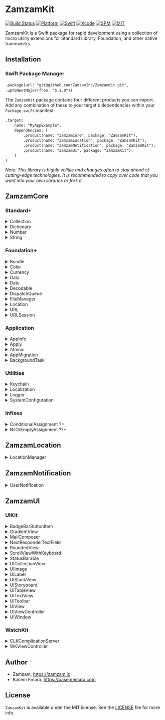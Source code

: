 # ZamzamKit

[![Build Status](https://api.travis-ci.org/ZamzamInc/ZamzamKit.svg?branch=master)](https://travis-ci.org/ZamzamInc/ZamzamKit)
[![Platform](https://img.shields.io/badge/platform-macos%20%7C%20ios%20%7C%20watchos%20%7C%20ipados%20%7C%20tvos-lightgrey)](https://github.com/ZamzamInc/ZamzamKit)
[![Swift](https://img.shields.io/badge/Swift-5-orange.svg)](https://swift.org)
[![Xcode](https://img.shields.io/badge/Xcode-12-blue.svg)](https://developer.apple.com/xcode)
[![SPM](https://img.shields.io/badge/SPM-Compatible-blue)](https://swift.org/package-manager)
[![MIT](https://img.shields.io/badge/License-MIT-red.svg)](https://opensource.org/licenses/MIT)

ZamzamKit is a Swift package for rapid development using a collection of micro utility extensions for Standard Library, Foundation, and other native frameworks.

## Installation

### Swift Package Manager

`.package(url: "git@github.com:ZamzamInc/ZamzamKit.git", .upToNextMajor(from: "5.1.0"))`

The `ZamzamKit` package contains four different products you can import. Add any combination of these to your target's dependencies within your `Package.swift` manifest:
```
.target(
    name: "MyAppExample",
    dependencies: [
        .product(name: "ZamzamCore", package: "ZamzamKit"),
        .product(name: "ZamzamLocation", package: "ZamzamKit"),
        .product(name: "ZamzamNotification", package: "ZamzamKit"),
        .product(name: "ZamzamUI", package: "ZamzamKit"),
    ]
)
```
*Note: This library is highly volitile and changes often to stay ahead of cutting-edge technologies. It is recommended to copy over code that you want into your own libraries or fork it.*

## ZamzamCore

### Standard+

<details>
<summary>Collection</summary>

> Get distinct elements from an array:
```swift
[1, 1, 3, 3, 5, 5, 7, 9, 9].distinct // [1, 3, 5, 7, 9]
```

> Remove an element from an array by the value:
```swift
var array = ["a", "b", "c", "d", "e"]
array.remove("c")
array // ["a", "b", "d", "e"]
```

> Easily get the array version of an array slice:
```swift
["a", "b", "c", "d", "e"].prefix(3).array
```

> Safely retrieve an element at the given index if it exists:
```swift
// Before
if let items = tabBarController.tabBar.items, items.count > 4 {
    items[3].selectedImage = UIImage("my-image")
}
```
```swift
// After
tabBarController.tabBar.items?[safe: 3]?.selectedImage = UIImage("my-image")

[1, 3, 5, 7, 9][safe: 1] // Optional(3)
[1, 3, 5, 7, 9][safe: 12] // nil
```

> Determine if a value is contained within the array of equatable values:
```swift
"b".within(["a", "b", "c"]) // true

let status: OrderStatus = .cancelled
status.within([.requested, .accepted, .inProgress]) // false
```
</details>

<details>
<summary>Dictionary</summary>

> Convert to JSON string or data:
```swift
// Before
guard let data = try? JSONSerialization.data(withJSONObject: merged, options: []),
    let log = String(data: data, encoding: .utf8) else {
        return
}

// After
guard let log = merged.jsonString else {
    return
}
```
</details>

<details>
<summary>Number</summary>

> Round doubles, floats, or any floating-point type:
```swift
123.12312421.rounded(toPlaces: 3) // 123.123
Double.pi.rounded(toPlaces: 2) // 3.14
```
</details>

<details>
<summary>String</summary>

> Create a new random string of given length:
```swift
String(random: 10) // "zXWG4hSgL9"
String(random: 4, prefix: "PIN-") // "PIN-uSjm"
```

> Safely use subscript indexes and ranges on strings:
```swift
let value = "Abcdef123456"
value[3] // "d"
value[3..<6] // "def"
value[3...6] // "def1"
value[3...] // "def123456"
value[3...99] // nil
value[99] // nil
```

> Validate string against common formats:
```swift
"test@example.com".isEmail // true
"123456789".isNumber // true
"zamzam".isAlpha // true
"zamzam123".isAlphaNumeric // true
```

> Remove spaces or new lines from both ends:
```swift
" Abcdef123456 \n\r  ".trimmed // "Abcdef123456"
```

> Truncate to a given number of characters:
```swift
"Abcdef123456".truncated(3) // "Abc..."
"Abcdef123456".truncated(6, trailing: "***") // "Abcdef***"
```

> Determine if a given value is contained:
```swift
"1234567890".contains("567") // true
"abc123xyz".contains("ghi") // false
```

> Injects a separator every nth characters:
```swift
"1234567890".separated(every: 2, with: "-") // "12-34-56-78-90"
```

> Remove the characters contained in a given set:
```swift
let string = """
    { 0         1
    2                  34
    56       7             8
    9
    }
    """

string.strippingCharacters(in: .whitespacesAndNewlines) // {0123456789}
```

> Replace the characters contained in a givenharacter set with another string:
```swift
let set = CharacterSet.alphanumerics
    .insert(charactersIn: "_")
    .inverted

let string = """
    _abcdefghijklmnopqrstuvwxyz
    ABCDEFGHIJKLMNOPQRSTUVWXYZ
    0{1 2<3>4@5#6`7~8?9,0

    1
    """

string.replacingCharacters(in: set, with: "_") //_abcdefghijklmnopqrstuvwxyz_ABCDEFGHIJKLMNOPQRSTUVWXYZ_0_1_2_3_4_5_6_7_8_9_0__1
```

> Match using a regular expression pattern:
```swift
"1234567890".match(regex: "^[0-9]+?$") // true
"abc123xyz".match(regex: "^[A-Za-z]+$") // false
```

> Replace occurrences of a regular expression pattern:
```swift
"aa1bb22cc3d888d4ee5".replacing(regex: "\\d", with: "*") // "aa*bb**cc*d***d*ee*"
```

> Remove HTML for plain text:
```swift
"<p>This is <em>web</em> content with a <a href=\"http://example.com\">link</a>.</p>".htmlStripped // "This is web content with a link."
```

> Encoders and decoders:
```swift
value.urlEncoded()
value.urlDecoded()
value.htmlDecoded()
value.base64Encoded()
value.base64Decoded()
value.base64URLEncoded()
```

> Get an encrypted version of the string in hex format:
```swift
"test@example.com".sha256() // 973dfe463ec85785f5f95af5ba3906eedb2d931c24e69824a89ea65dba4e813b
```

> Easily get the string version of substring:
```swift
"hello world".prefix(5).string
```

> Determine if an optional string is `nil` or has no characters
```swift
var value: String? = "test 123"
value.isNilOrEmpty
```
</details>

### Foundation+

<details>
<summary>Bundle</summary>

> Get the string from a file within any bundle:
```swift
Bundle.main.string(file: "Test.txt") // "This is a test. Abc 123.\n"
```

> Get a generic array from a property list file within any bundle:

```swift
let values: [String] = Bundle.main.array(plist: "Array.plist")

values[0] // "Abc"
values[1] // "Def"
values[2] // "Ghi"
```

![Image of BundleArray](./Documentation/Images/BundleArray.png)

```swift
let values: [[String: Any]] = Bundle.main.array(plist: "Things.plist")

values[0]["id"] as? Int // 1
values[0]["name"] as? String // "Test 1"
values[0]["description"] as? String // "This is a test for 1.")

values[1]["id"] as? Int // 2)
values[1]["name"] as? String // "Test 2")
values[1]["description"] as? String // "This is a test for 2.")

values[2]["id"] as? Int // 3)
values[2]["name"] as? String // "Test 3")
values[2]["description"] as? String // "This is a test for 3.")
```

![Image of BundleArray](./Documentation/Images/BundleArray2.png)

> Get a dictionary from a property list file within any bundle:
```swift
let values: [String: Any] = Bundle.main.contents(plist: "Settings.plist")

values["MyString1"] as? String // "My string value 1."
values["MyNumber1"] as? Int // 123
values["MyBool1"] as? Bool // false
values["MyDate1"] as? Date // 2018-11-21 15:40:03 +0000
```

![Image of BundleDictionary](./Documentation/Images/BundleDictionary.png)
</details>

<details>
<summary>Color</summary>

> Additional color initializers:
```swift
UIColor(hex: 0x990000)
UIColor(hex: 0x4286F4)
UIColor(rgb: (66, 134, 244))
UIColor.random
```
</details>

<details>
<summary>Currency</summary>

> A formatter that converts between numeric values and their textual currency representations:
```swift
let formatter = CurrencyFormatter()
formatter.string(fromAmount: 123456789.987) // "$123,456,789.99"

let formatter2 = CurrencyFormatter(for: Locale(identifier: "fr-FR"))
formatter2.string(fromCents: 123456789) // "1 234 567,89 €"
```
</details>

<details>
<summary>Data</summary>

> Get a hex string representation of the data:
```swift
Data()?.hexString() // 68626a4a424a6a68626a68616420663773376474663720737567796f3837545e49542a69797567
```

> Get an encrypted version of the data:
```swift
Data()?.sha256()
```
</details>

<details>
<summary>Date</summary>

> Determine if a date is in the past or future:
```swift
Date(timeIntervalSinceNow: -100).isPast // true
Date(timeIntervalSinceNow: 100).isPast // false

Date(timeIntervalSinceNow: 100).isFuture // true
Date(timeIntervalSinceNow: -100).isFuture // false
```

> Determine if a date is today, yesterday, or tomorrow:
```swift
Date().isToday // true
Date(timeIntervalSinceNow: -90_000).isYesterday // true
Date(timeIntervalSinceNow: 90_000).isTomorrow // true
```

> Determine if a date is within a weekday or weekend period:
```swift
Date().isWeekday // false
Date().isWeekend // true
```

> Get the beginning or end of the day:
```swift
Date().startOfDay // "2018/11/21 00:00:00"
Date().endOfDay // "2018/11/21 23:59:59"
```

> Get the beginning or end of the month:
```swift
Date().startOfMonth // "2018/11/01 00:00:00"
Date().endOfMonth // "2018/11/30 23:59:59"
```

> Determine if a date is current:
```swift
let date = Date(fromString: "2018/03/22 09:40")
date.isCurrentWeek
date.isCurrentMonth
date.isCurrentYear
```

> Determine if a date is between two other dates:
```swift
let date = Date()
let date1 = Date(timeIntervalSinceNow: 1000)
let date2 = Date(timeIntervalSinceNow: -1000)

date.isBetween(date1, date2) // true
```

> Determine if a date is beyond a specified time window:
```swift
let date = Date(fromString: "2018/03/22 09:40")
let fromDate = Date(fromString: "2018/03/22 09:30")

date.isBeyond(fromDate, bySeconds: 300) // true
date.isBeyond(fromDate, bySeconds: 1200) // false
```

> Use specific calendar for data manipulations:
```swift
let date = Date(fromString: "2018/03/22 09:40")
let calendar = Calendar(identifier: .chinese)

date.isToday(for: calendar)
date.isWeekday(for: calendar)
date.isCurrentMonth(for: calendar)
date.isToday(for: calendar)
date.startOfDay(for: calendar)
date.startOfMonth(for: calendar)
```

> Determine if a date is beyond a specified time window:
```swift
let date = Date(fromString: "2018/03/22 09:40")
let fromDate = Date(fromString: "2018/03/22 09:30")

date.isBeyond(fromDate, bySeconds: 300) // true
date.isBeyond(fromDate, bySeconds: 1200) // false
```

> Create a date from a string:
```swift
Date(fromString: "2018/11/01 18:15")
Date(fromString: "1440/03/01 18:31", calendar: Calendar(identifier: .islamic))
```

> Format a date to a string:
```swift
Date().string(format: "MMM d, h:mm a") // "Jan 3, 8:43 PM"
Date().string(style: .full, calendar: Calendar(identifier: .hebrew)) // "Friday, 1 Kislev 5779"
Date().string(formatter: .MM_dd_yyyy_HH_mm)
```

> Format a time interval to display as a timer.
```swift
let date = Date(fromString: "2016/03/22 09:45")
let fromDate = Date(fromString: "2016/03/22 09:40")

date.timerString(from: fromDate)

// Prints "00:05:00"
```

> Get the decimal representation of the time:
```swift
Date(fromString: "2018/10/23 18:15").timeToDecimal // 18.25
```

> Increment years, months, days, hours, or minutes:
```swift
let date = Date()
date + .years(1)
date + .months(2)
date - .days(4)
date - .hours(6)
date + .minutes(12)
date + .days(5, Calendar(identifier: .chinese))
```

> Convert between time interval units:
```swift
let diff = date.timeIntervalSince(date2) // 172,800 seconds
diff.minutes // 2,800 minutes
diff.hours // 48 hours
diff.days // 2 days
```

> Time zone context and offset:
```swift
let timeZone = TimeZone(identifier: "Europe/Paris")
timeZone?.isCurrent // false
timeZone?.offsetFromCurrent // -21600
```

> Normalize date calculations and data storage:
```swift
let timeZone: TimeZone = .posix // GMT
let locale: Locale = .posix // en_US_POSIX
```
</details>

<details>
<summary>Decodable</summary>

> Get a value of the type you specify, decoded from a JSON string.
```swift
let jsonString = "{\"test1\":29,\"test2\":62,\"test3\":33,\"test4\":24,\"test5\":14,\"test6\":72}"
let jsonObject: [String: Int] = jsonString.decode()

// Result
[
    "test1": 29,
    "test2": 62,
    "test3": 33,
    "test4": 24,
    "test5": 14,
    "test6": 72
]
```

> Get a type-erased `Decodable` value:
```swift
let json = """
{
    "boolean": true,
    "integer": 1,
    "double": 3.14159265358979323846,
    "string": "Abc123",
    "date": "2018-12-05T15:28:25+00:00",
    "array": [1, 2, 3],
    "nested": {
        "a": "alpha",
        "b": "bravo",
        "c": "charlie"
    }
}
""".data(using: .utf8)

let decoder = JSONDecoder()
let dictionary = try decoder.decode([String: AnyDecodable].self, from: json)

dictionary["boolean"].value // true
dictionary["integer"].value // 1
dictionary["string"].value // Abc123
```

> Skip failed elements during decoding instead exiting collection completely; lossy array decoding.
```swift
init(from decoder: Decoder) throws {
    let container = try decoder.container(keyedBy: CodingKeys.self)
    
    self.authors = try container.decode(FailableCodableArray<Author>.self, forKey: .author)
}
```
</details>

<details>
<summary>DispatchQueue</summary>

> Provides configured queues for executing commonly related work items:
```swift
DispatchQueue.database.async {
    // Database work here
}

DispatchQueue.transform.async {
    // Parse or decode work here
}

DispatchQueue.logger.async {
    // Logging work here
}
```
</details>

<details>
<summary>FileManager</summary>

> Get URL or file system path for a file:
```swift
FileManager.default.url(of: fileName, from: .documentDirectory)
FileManager.default.path(of: fileName, from: .cachesDirectory)
```

> Get URL or file system paths of files within a directory:
```swift
FileManager.default.urls(from: .documentDirectory)
FileManager.default.paths(from: .downloadsDirectory)
```

> Retrieve a file remotely and persist to local disk:
```swift
FileManager.default.download(from: "http://example.com/test.pdf") { url, response, error in
    // The `url` parameter represents location on local disk where remote file was downloaded.
}
```
</details>

<details>
<summary>Location</summary>

> Get the location details for coordinates:
```swift
CLLocation(latitude: 43.6532, longitude: -79.3832).geocoder { meta in
    print(meta.locality)
    print(meta.country)
    print(meta.countryCode)
    print(meta.timezone)
    print(meta.administrativeArea)
}
```

> Get the closest or farthest location from a list of coordinates:
```swift
let coordinates = [
    CLLocationCoordinate2D(latitude: 43.6532, longitude: -79.3832),
    CLLocationCoordinate2D(latitude: 59.9094, longitude: 10.7349),
    CLLocationCoordinate2D(latitude: 35.7750, longitude: -78.6336),
    CLLocationCoordinate2D(latitude: 33.720817, longitude: 73.090032)
]

coordinates.closest(to: homeCoordinate)
coordinates.farthest(from: homeCoordinate)
```

> Determine if location services is enabled and authorized for always or when in use:
```swift
CLLocationManager.isAuthorized // bool
```
</details>

<details>
<summary>URL</summary>

> Append a query string parameter to a URL:
```swift
let url = URL(string: "https://example.com?abc=123&lmn=tuv&xyz=987")
url?.appendingQueryItem("def", value: "456") // "https://example.com?abc=123&lmn=tuv&xyz=987&def=456"
url?.appendingQueryItem("xyz", value: "999") // "https://example.com?abc=123&lmn=tuv&xyz=999"
```

> Append a dictionary of query string parameters to a URL:
```swift
let url = URL(string: "https://example.com?abc=123&lmn=tuv&xyz=987")
url?.appendingQueryItems([
    "def": "456",
    "jkl": "777",
    "abc": "333",
    "lmn": nil
]) // "https://example.com?xyz=987&def=456&abc=333&jkl=777"
```

> Remove a query string parameter to a URL:
```swift
let url = URL(string: "https://example.com?abc=123&lmn=tuv&xyz=987")
url?.removeQueryItem("xyz") // "https://example.com?abc=123&lmn=tuv"
```

> Query a URL from a parameter name:
```swift
let url = URL(string: "https://example.com?abc=123&lmn=tuv&xyz=987")
url?.queryItem("aBc") // "123"
url?.queryItem("lmn") // "tuv"
url?.queryItem("yyy") // nil
```
</details>

<details>
<summary>URLSession</summary>

> A thin wrapper around `URLSession` and `URLRequest` for simple network requests:
```swift
let request = URLRequest(
    url: URL(string: "https://httpbin.org/get")!,
    method: .get,
    parameters: [
        "abc": 123,
        "def": "test456",
        "xyz": true
    ],
    headers: [
        "Abc": "test123",
        "Def": "test456",
        "Xyz": "test789"
    ]
)
 
let networkManager = NetworkManager(
    service: NetworkFoundationService()
)

networkManager.send(with: request) { result in
    switch result {
    case let .success(response):
        response.data
        response.headers
        response.statusCode
    case let .failure(error):
        error.statusCode
    }
}
```
Or call multiple URL requests simultaneously:
```swift
let request1 = URLRequest(
    url: URL(string: "https://httpbin.org/get")!,
    method: .get
)

let request2 = URLRequest(
    url: URL(string: "https://httpbin.org/post")!,
    method: .post
)

let request3 = URLRequest(
    url: URL(string: "https://httpbin.org/delete")!,
    method: .delete
)

networkManager.send(requests: request1, request2, request3) { firstResult, anotherResult, otherResult in
    switch firstResult {
    case let .success(response):
        response.data
    case let .failure(error):
        error.statusCode
    }

    switch anotherResult {
    case let .success(response):
        response.data
    case let .failure(error):
        error.statusCode
    }
    
    switch otherResult {
    case let .success(response):
        response.data
    case let .failure(error):
        error.statusCode
    }
}
```

> Use an adapter to intercept any `URLRequest` and modify for all network requests:
```swift
struct CustomURLRequestAdapter: URLRequestAdapter {
        
    func adapt(_ request: URLRequest) -> URLRequest {
        var request = request
        request.setValue("1", forHTTPHeaderField: "X-Test-1")
        request.setValue("2", forHTTPHeaderField: "X-Test-2")
        return request
    }
}

let request = URLRequest(
    url: URL(string: "https://httpbin.org/get")!,
    method: .get
)
 
let networkManager = NetworkManager(
    service: NetworkFoundationService(),
    adapter: CustomURLRequestAdapter()
)

networkManager.send(with: request) { result in
    guard case let .success(response) else { return }

    request.value(forHTTPHeaderField: "X-Test-1") == nil // true
    request.value(forHTTPHeaderField: "X-Test-2") == nil // true

    response.request.value(forHTTPHeaderField: "X-Test-1") == "1" // true
    response.request.value(forHTTPHeaderField: "X-Test-2") == "2" // true
}
```
</details>

### Application

<details>
<summary>AppInfo</summary>

> Get details of the current app:
```swift
struct SomeStruct: AppInfo {

}

let someStruct = SomeStruct()

someStruct.appDisplayName // "Zamzam App"
someStruct.appBundleID // "io.zamzam.app"
someStruct.appVersion // "1.0.0"
someStruct.appBuild // "23"
someStruct.isInTestFlight // false
someStruct.isRunningOnSimulator // false
```
</details>

<details>
<summary>Apply</summary>

> Set properties with closures just after initializing:
```swift
let paragraph = NSMutableParagraphStyle().apply {
    $0.alignment = .center
    $0.lineSpacing = 8
}

let label = UILabel().apply {
    $0.textAlignment = .center
    $0.textColor = UIColor.black
    $0.text = "Hello, World!"
}

UITabBar.appearance().apply {
    $0.barStyle = .dark
    $0.tintColor = .blue
}
```
</details>

<details>
<summary>Atomic</summary>

> A thread-safe value that handles concurrent reads and writes ([read more](https://basememara.com/creating-thread-safe-generic-values-in-swift/)):
```swift
var temp = Atomic<Int>(0)

DispatchQueue.concurrentPerform(iterations: 1_000_000) { index in
temp.value { $0 += 1 }
}

XCTAssertEqual(temp.value, 1_000_000) // true
```
</details>

<details>
<summary>AppMigration</summary>

> Manages blocks of code that only need to run once on version updates in apps:
```swift
@UIApplicationMain
class AppDelegate: UIResponder, UIApplicationDelegate {

    var window: UIWindow?
    let migration = AppMigration()

    func application(_ application: UIApplication, willFinishLaunchingWithOptions launchOptions: [UIApplication.LaunchOptionsKey: Any]? = nil) -> Bool {
        migration
            .performUpdate {
                print("Migrate update occurred.")
            }
            .perform(forVersion: "1.0") {
                print("Migrate to 1.0 occurred.")
            }
            .perform(forVersion: "1.7") {
                print("Migrate to 1.7 occurred.")
            }
            .perform(forVersion: "2.4") {
                print("Migrate to 2.4 occurred.")
            }
            
        return true
    }
}
```
</details>

<details>
<summary>BackgroundTask</summary>

> Easily execute a [long-running background task](https://developer.apple.com/documentation/uikit/uiapplication/1623031-beginbackgroundtask):
```swift
BackgroundTask.run(for: application) { task in
    // Perform finite-length task...
    task.end()
}
```
</details>

### Utilities

<details>
<summary>Keychain</summary>

> A thin wrapper to manage Keychain, or other services that conform to `KeychainService`:
```swift
let keychain = KeychainManager(
    service: KeychainExternalService()
)

keychain.set("kjn989hi", forKey: .token)

keychain.get(.token) {
    print($0) // "kjn989hi"
}

// Define strongly-typed keys
extension KeychainAPI.Key {
    static let token = KeychainAPI.Key("token")
}
```
</details>

<details>
<summary>Localization</summary>

> Strongly-typed localizable keys that's also `XLIFF` export friendly ([read more](https://basememara.com/swifty-localization-xcode-support/)):
```swift
// First define localization keys
extension Localizable {
    static let ok = Localizable(NSLocalizedString("ok.dialog", comment: "OK text for dialogs"))
    static let cancel = Localizable(NSLocalizedString("cancel.dialog", comment: "Cancel text for dialogs"))
    static let next = Localizable(NSLocalizedString("next.dialog", comment: "Next text for dialogs"))
}

// Then use strongly-typed localization keys
myLabel1.text = .localized(.ok)
myLabel2.text = .localized(.cancel)
myLabel3.text = .localized(.next)
```
</details>

<details>
<summary>Logger</summary>

> Create loggers that conform to `LogService` and add to `LogManager` (console and `os_log` are included):
```swift
let log = LogManager(
    services: [
        LogConsoleService(minLevel: .debug),
        LogOSService(
            minLevel: .warning,
            subsystem: "io.zamzam.Basem-Emara",
            category: "Application"
        ),
        MyCustomLogger()
    ]
)

log.error("There was an error.")
```
</details>

<details>
<summary>SystemConfiguration</summary>

> Determine if the device is connected to a network:
```swift
import SystemConfiguration

SCNetworkReachability.isOnline
```
</details>

### Infixes

<details>
<summary>ConditionalAssignment ?=</summary>

> Assign a value if not nil:
```swift
var test: Int? = 123
var value: Int? = nil

test ?= value
// test == 123

value = 456
test ?= value
// test == 456
```
</details>

<details>
<summary>NilOrEmptyAssignment ??+</summary>

> Assign a value if not nil or empty:
```swift
var test: String
var value: String?

test = value ??+ "Abc"
// test == "Abc"

value = ""
test = value ??+ "Lmn"
// test == "Lmn"

value = "Xyz"
test = value ??+ "Rst"
// test == "Xyz"
```
</details>

## ZamzamLocation

<details>
<summary>LocationManager</summary>

> Location manager that offers `Combine` wrappers:
```swift

func fetchLocation() {
    log.debug("Begin location authorization...")

    guard locationManager.isAuthorized else {
        locationManager.requestAuthorization()
            .handleEvents(receiveOutput: { [weak self] granted in
                guard granted else {
                    self?.log.error("Location authorization denied")
                    return
                }

                self?.log.debug("Location authorization granted")
            })
            .first { $0 }
            .sink { [weak self] _ in self?.fetchLocation() }
            .store(in: &cancellable)

        return
    }

    log.debug("Begin fetching location...")

    locationManager
        .startUpdatingLocation()
        .retry(3)
        .catch { [weak self] error -> AnyPublisher<CLLocation, Never> in
            self?.log.error("GPS location coordinate failed", error: error)
            return Empty(completeImmediately: true).eraseToAnyPublisher()
        }
        .first()
        .sink { [weak self] in
            self?.log.debug("Location coordinate: \($0)")
            self?.locationManager.stopUpdatingLocation()
            self?.log.debug("Location turned off GPS")
        }
        .store(in: &cancellable)
}
```
</details>

## ZamzamNotification

<details>
<summary>UserNotification</summary>

> Registers the local and remote notifications with the categories and actions it supports:
```swift
UNUserNotificationCenter.current().register(
    delegate: self,
    categories: [
        "order": [
            UNNotificationAction(
                identifier: "confirmAction",
                title: "Confirm",
                options: [.foreground]
            )
        ],
        "chat": [
            UNTextInputNotificationAction(
                identifier: "replyAction",
                title: "Reply",
                options: [],
                textInputButtonTitle: "Send",
                textInputPlaceholder: "Type your message"
            )
        ],
        "offer": nil
    ],
    authorizations: [.alert, .badge, .sound],
    completion: { granted in
        granted
            ? log.debug("Authorization for notification succeeded.")
            : log.warn("Authorization for notification not given.")
    }
)
```

> Get a list of all pending or delivered user notifications:
```swift
UNUserNotificationCenter.current().getNotificationRequests { notifications in
    notifications.forEach {
        print($0.identifier)
    }
}
```

> Find the pending or delivered notification request by identifier:
```swift
UNUserNotificationCenter.current().get(withIdentifier: "abc123") {
    print($0?.identifier)
}

UNUserNotificationCenter.current().get(withIdentifiers: ["abc123", "xyz789"]) {
    $0.forEach {
        print($0.identifier)
    }
}
```

> Determine if the pending or delivered notification request exists:
```swift
UNUserNotificationCenter.current().exists(withIdentifier: "abc123") {
    print("Does notification exist: \($0)")
}
```

> Schedules local notifications for delivery:
```swift
UNUserNotificationCenter.current().add(
    body: "This is the body for time interval",
    timeInterval: 5
)

UNUserNotificationCenter.current().add(
    body: "This is the body for time interval",
    title: "This is the snooze title",
    timeInterval: 60,
    identifier: "abc123-main"
)

UNUserNotificationCenter.current().add(
    body: "This is the body for time interval",
    title: "This is the misc1 title",
    timeInterval: 60,
    identifier: "abc123-misc1",
    category: "misc1Category"
)

UNUserNotificationCenter.current().add(
    body: "This is the body for time interval",
    title: "This is the misc2 title",
    timeInterval: 60,
    identifier: "abc123-misc2",
    category: "misc2Category",
    userInfo: [
        "id": post.id,
        "link": post.link,
        "mediaURL": mediaURL
    ],
    completion: { error in
        guard error == nil else { return }
        // Added successfully
    }
)

UNUserNotificationCenter.current().add(
    date: Date(timeIntervalSinceNow: 5),
    body: "This is the body for date",
    repeats: .minute,
    identifier: "abc123-repeat"
)
```

> Get a remote image from the web and convert to a user notification attachment:
```swift
UNNotificationAttachment.download(from: urlString) {
    guard case let .success(attachment) = $0 else {
        log.error("Could not download the remote resource (\(urlString)): \($0.error?.debugDescription).")
        return
    }

    UNUserNotificationCenter.current().add(
        body: "This is the body",
        attachments: [attachment]
    )
}
```

> Remove pending or delivered notification requests by identifiers, categories, or all:
```swift
UNUserNotificationCenter.current().remove(withIdentifier: "abc123")
UNUserNotificationCenter.current().remove(withIdentifiers: ["abc123", "xyz789"])
UNUserNotificationCenter.current().remove(withCategory: "chat") { /* Done */ }
UNUserNotificationCenter.current().remove(withCategories: ["order", "chat"]) { /* Done */ }
UNUserNotificationCenter.current().removeAll()
```
</details>

## ZamzamUI

### UIKit

<details>
<summary>BadgeBarButtonItem</summary>

> A bar button item with a badge value:

![Image of BadgeBarButtonItem](./Documentation/Images/BadgeBarButtonItem.png)

```swift
navigationItem.rightBarButtonItems = [
    BadgeBarButtonItem(
        button: UIButton(type: .contactAdd),
        badgeText: "123",
        target: self,
        action: #selector(test)
    )
]

navigationItem.leftBarButtonItems = [
    BadgeBarButtonItem(
        button: UIButton(type: .detailDisclosure),
        badgeText: SCNetworkReachability.isOnline ? "On" : "Off",
        target: self,
        action: #selector(test)
    ).apply {
        $0.badgeFontColor = SCNetworkReachability.isOnline ? .black : .white
        $0.badgeBackgroundColor = SCNetworkReachability.isOnline ? .green : .red
    }
]
```
</details>

<details>
<summary>GradientView</summary>

> A `UIView` with gradient effects:
```swift
@IBOutlet weak var gradientView: GradientView! {
    didSet {
        gradientView.firstColor = .blue
        gradientView.secondColor = .red
    }
}
```
Interface Builder compatible via "User Defined Runtime Attributes":

![Image of GradientView](./Documentation/Images/GradientView-Storyboard.png)
</details>

<details>
<summary>MailComposer</summary>

> Compose an email with optional subject, body, or attachment:
```swift
// Before
extension MyViewController: MFMailComposeViewControllerDelegate {

    func sendEmail() {
        guard MFMailComposeViewController.canSendMail() else {
            return present(alert: "Could Not Send Email", message: "Your device could not send e-mail.")
        }

        let mail = MFMailComposeViewController()
        mail.mailComposeDelegate = self
        mail.setToRecipients(["test@example.com"])

        present(mail, animated: true)
    }

    func mailComposeController(_ controller: MFMailComposeViewController, didFinishWith result: MFMailComposeResult, error: Error?) {
        controller.dismiss(animated: true)
    }
}
```

```swift
// After
class MyViewController: UIViewController {
    private let mailComposer = MailComposer()

    func sendEmail() {
        guard let controller = mailComposer.makeViewController(email: "test@example.com") else {
            return present(alert: "Could Not Send Email", message: "Your device could not send e-mail.")
        }

        present(controller, animated: true)
    }
```
</details>

<details>
<summary>NextResponderTextField</summary>

> An extended `UITextView` that wires the "Return Key" to another `UIResponder`:

![Image of NextResponderTextField](./Documentation/Images/NextResponderTextField.png)

![Image of NextResponderTextField2](./Documentation/Images/NextResponderTextField2.png)
</details>

<details>
<summary>RoundedView</summary>

> A `UIView`, `UIImage`, and `UIButton` subclasses with circular masking:

![Image of RoundedView](./Documentation/Images/RoundedView.png)
</details>

<details>
<summary>ScrollViewWithKeyboard</summary>

> Automatically extends the scroll view insets when the keyboard is shown:

![Image of KeyboardScrollView](./Documentation/Images/KeyboardScrollView.png)
</details>

<details>
<summary>StatusBarable</summary>

> Manages the status bar view:
```swift
class ViewController: UIViewController, StatusBarable {

    let application = UIApplication.shared
    var statusBar: UIView?

    override func viewDidLoad() {
        showStatusBar()

        NotificationCenter.default.addObserver(
            for: UIDevice.orientationDidChangeNotification,
            selector: #selector(deviceOrientationDidChange),
            from: self
        )
    }
}

private extension ViewController {

    @objc func deviceOrientationDidChange() {
        removeStatusBar()
        showStatusBar()
    }
}
```

![Image of StatusBarable](./Documentation/Images/StatusBarable.png)
</details>

<details>
<summary>UICollectionView</summary>

> Register cells in strongly-typed manner:
```swift
collectionView.register(nib: TransactionViewCell.self)
```

> Get reusable cells through subscript:
```swift
// Before
let cell = collectionView.dequeueReusableCell(withReuseIdentifier: "Cell", for: indexPath) as? TransactionViewCell 
```
```swift
// After
let cell: TransactionViewCell = collectionView[indexPath]
```
</details>

<details>
<summary>UIImage</summary>

> Save an image to disk as .png:
```swift
imageView.image.pngToDisk() // "/.../Library/Caches/img_ezoPU8.png"
```
> Convert a color to an image:
```swift
let image = UIImage(from: .lightGray)
button.setBackgroundImage(image, for: .selected)
```
</details>

<details>
<summary>UILabel</summary>

> Enable data detectors like in `UITextView`:
```swift
// Before
let label = UITextView()
label.isEditable = false
label.isScrollEnabled = false
label.textContainer.lineFragmentPadding = 0
label.textContainerInset = .zero
label.backgroundColor = .clear
label.dataDetectorTypes = [.phoneNumber, .link, .address, .calendarEvent]
```
```swift
// After
let label = UILabelView(
    dataDetectorTypes: [.phoneNumber, .link, .address, .calendarEvent]
)
```
</details>

<details>
<summary>UIStackView</summary>

> Add a view with animation:
```swift
stackView.addArrangedSubview(view1, animated: true)
```

> Add a list of views:
```swift
stackView.addArrangedSubviews([view1, view2, view3])
stackView.addArrangedSubviews([view1, view3], animated: true)
```

> Remove and deinitialize all views:
```swift
stackView
    .deleteArrangedSubviews()
    .addArrangedSubviews([view2, view3]) // Chain commands
```
</details>

<details>
<summary>UIStoryboard</summary>

> Instantiate a view controller using convention of storyboard identifier matching class name:
```swift
let storyboard = UIStoryboard(name: "Main")
let controller: MyViewController = storyboard.instantiateViewController()
```
</details>

<details>
<summary>UITableView</summary>

> Register cells in strongly-typed manner:
```swift
tableView.register(nib: TransactionViewCell.self)
```

> Get reusable cells through subscript:
```swift
// Before
let cell = tableView.dequeueReusableCellWithIdentifier("Cell", forIndexPath: indexPath) as? TransactionViewCell 
```
```swift
// After
let cell: TransactionViewCell = tableView[indexPath]
```

> Scroll to top or bottom:
```swift
tableView.scrollToTop()
tableView.scrollToBottom()
```

> Set selection color of cell:
```swift
// Before
let backgroundView = UIView()
backgroundView.backgroundColor = .lightGray
cell.selectedBackgroundView = backgroundView
```
```swift
// After
cell.selectionColor = .lightGray
```

> Strongly-typed cell identifiers for static tables:
```swift
class ViewController: UITableViewController {
    
}

extension ViewController: CellIdentifiable {
    
    // Each table view cell must have an identifier that matches a case
    enum CellIdentifier: String {
        case about
        case subscribe
        case feedback
        case tutorial
    }
}

extension ViewController {
    
    override func tableView(_ tableView: UITableView, didSelectRowAt indexPath: IndexPath) {
        tableView.deselectRow(at: indexPath, animated: true)
        
        guard let cell = tableView.cellForRow(at: indexPath),
            let identifier = CellIdentifier(from: cell) else {
                return
        }
        
        // Easily reference the associated cell
        switch identifier {
        case .about:
            router.showAbout()
        case .subscribe:
            router.showSubscribe()
        case .feedback:
            router.sendFeedback(
                subject: .localizedFormat(.emailFeedbackSubject, constants.appDisplayName!)
            )
        case .tutorial:
            router.startTutorial()
        }
    }
}
```
</details>

<details>
<summary>UITextView</summary>

> A placeholder like in `UITextField`:
```swift
let textView = PlaceholderTextView()
textView.placeholder = "Enter message..."
```

Interface Builder compatible via Attributes inspector:

![Image of GradientView](./Documentation/Images/PlaceholderTextView-Storyboard.png)

</details>

<details>
<summary>UIToolbar</summary>

> Create a toolbar that toggles to next field or dismisses keyboard:
```swift
class ViewController: UIViewController {

    private lazy var inputDoneToolbar: UIToolbar = .makeInputDoneToolbar(
        target: self,
        action: #selector(endEditing)
    )
}

extension ViewController: UITextViewDelegate {

    func textViewShouldBeginEditing(_ textView: UITextView) -> Bool {
        textView.inputAccessoryView = inputDoneToolbar
        return true
    }
}
```

![Image of UIToolbar](./Documentation/Images/UIToolbar.png)
</details>

<details>
<summary>UIView</summary>

> Sometimes `isHidden` can be unintuitive:
```swift
myView.isVisible = isAuthorized && role.within[.admin, .author]
```

> Adjust border, corners, and shadows conveniently:
```swift
myView.borderColor = .red
myView.borderWidth = 1
myView.cornerRadius = 3
myView.addShadow()
```

![Image of UIView-Shadow](./Documentation/Images/UIView-Shadow.png)

> Animate visibility:
```swift
myView.fadeIn()
myView.fadeOut()
```

> Add activity indicator to center of view:
```swift
let activityIndicator = myView.makeActivityIndicator()
activityIndicator.startAnimating()
```

> Create instance from `XIB`:
```swift
let control = MyView.loadNIB()
control.isAwesome = true
addSubview(control)
```

> Present a view modally:
```swift
class ModalView: UIView, PresentableView {

    @IBOutlet weak var contentView: UIView!

    override func touchesBegan(_ touches: Set<UITouch>, with event: UIEvent?) {
        // Dismiss self when tapped on background
        dismiss()
    }

    @IBAction func closeButtonTapped() {
        dismiss()
    }
}

class ViewController: UIViewController {

    @IBAction func modalButtonTapped() {
        let modalView = ModalView.loadNIB()
        present(control: modalView)
    }
}
```

![Image of PresentableView](./Documentation/Images/PresentableView.gif)
</details>

<details>
<summary>UIViewController</summary>

> Display an alert to the user:
```swift
// Before
let alertController = UIAlertController(title: "My Title", message: "This is my message.", preferredStyle: .alert)
alertController.addAction(UIAlertAction(title: "OK", style: .default) { alert in
    print("OK tapped")
}
present(alertController, animated: true, completion: nil)
```
```swift
// After
present(alertController: "My Title", message: "This is my message.") {
    print("OK tapped")
}
```

> Display a Safari web page to the user:
```swift
// Before
let safariController = SFSafariViewController(URL: URL(string: "https://apple.com")!)
safariController.modalPresentationStyle = .overFullScreen
present(safariController, animated: true, completion: nil)
```
```swift
// After
present(safari: "https://apple.com")
show(safari: "https://apple.com")
```

> Display an action sheet to the user:
```swift
present(
    actionSheet: "Test Action Sheet",
    message: "Choose your action",
    popoverFrom: sender,
    additionalActions: [
        UIAlertAction(title: "Action 1") { },
        UIAlertAction(title: "Action 2") { },
        UIAlertAction(title: "Action 3") { }
    ],
    includeCancelAction: true
)
```

> Display a prompt to the user:
```swift
// Before
let alertController = UIAlertController(
    title: "Test Prompt",
    message: "Enter user input.",
    preferredStyle: .alert
)

alertController.addAction(
    UIAlertAction(title: "Cancel", style: .cancel) { _ in }
)

alertController.addTextField {
    $0.placeholder = "Your placeholder here"
    $0.keyboardType = .phonePad
    $0.textContentType = .telephoneNumber
}

alertController.addAction(
    UIAlertAction(title: "Ok", style: .default) { _ in
        guard let text = alertController.textFields?.first?.text else {
            return
        }

        print("User response: \($0)")
    }
)

present(alertController, animated: animated, completion: nil)
```
```swift
// After
present(
    prompt: "Test Prompt",
    message: "Enter user input.",
    placeholder: "Your placeholder here",
    configure: {
        $0.keyboardType = .phonePad
        $0.textContentType = .telephoneNumber
    },
    response: {
        print("User response: \($0)")
    }
)
```

![Image of UIViewController Prompt](./Documentation/Images/UIViewController-Prompt.png)

> Display a share activity with Safari added:
```swift
let safariActivity = UIActivity.make(
    title: .localized(.openInSafari),
    imageName: "safari-share",
    imageBundle: .zamzamKit,
    handler: {
        guard SCNetworkReachability.isOnline else {
            return self.present(alert: "Device must be online to view within the browser.")
        }
        
        UIApplication.shared.open(link)
    }
)

present(
    activities: ["Test Title", link],
    popoverFrom: sender,
    applicationActivities: [safariActivity]
)
```
</details>

<details>
<summary>UIWindow</summary>

> Get the top view controller for the window:
```swift
window?.topViewController
```
</details>

### WatchKit

<details>
<summary>CLKComplicationServer</summary>

> Invalidates and reloads all timeline data for all complications:
```swift
// Before
guard let complications = activeComplications, !complications.isEmpty else { return }
complications.forEach { reloadTimeline(for: $0) }
```
```swift
// After
CLKComplicationServer.sharedInstance().reloadTimelineForComplications()
```

> Extends all timeline data for all complications:
```swift
// Before
guard let complications = activeComplications, !complications.isEmpty else { return }
complications.forEach { extendTimeline(for: $0) }
```
```swift
// After
CLKComplicationServer.sharedInstance().extendTimelineForComplications()
```
</details>

<details>
<summary>WKViewController</summary>

> Display an alert to the user:
```swift
present(alert: "Test Alert")
```

> Display an action sheet to the user:
```swift
present(
    actionSheet: "Test",
    message: "This is the message.",
    additionalActions: [
        WKAlertAction(title: "Action 1", handler: {}),
        WKAlertAction(title: "Action 2", handler: {}),
        WKAlertAction(title: "Action 3", style: .destructive, handler: {})
    ],
    includeCancelAction: true
)
```

> Display an side-by-side alert to the user:
```swift
present(
    sideBySideAlert: "Test",
    message: "This is the message.",
    additionalActions: [
        WKAlertAction(title: "Action 1", handler: {}),
        WKAlertAction(title: "Action 2", style: .destructive, handler: {}),
        WKAlertAction(title: "Action 3", handler: {})
    ]
)
```
</details>

## Author

* Zamzam, https://zamzam.io
* Basem Emara, https://basememara.com

## License

`ZamzamKit` is available under the MIT license. See the [LICENSE](https://github.com/ZamzamInc/ZamzamKit/blob/master/LICENSE) file for more info.
